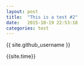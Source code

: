 ```yaml
---
layout: post
title:  "This is a test #2"
date:   2015-10-19 22:53:18
categories: test
---
```


<span class="username">{{ site.github_username }}</span>


<p>{{site.time}}</p>



